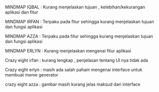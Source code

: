 MINDMAP IQBAL : Kurang menjelaskan tujuan , kelebihan/kekurangan aplikasi dan fitur

MINDMAP IRFAN : Terpaku pada fitur sehingga kurang menjelaskan tujuan dan fungsi aplikasi

MINDMAP AZZA  : Terpaku pada fitur sehingga kurang menjelaskan tujuan dan fungsi aplikasi

MINDMAP ERLYN : Kurang menjelaskan mengenai fitur aplikasi

Crazy eight irfan : kurang lengkap , penjelasan tentang UI nya tidak ada

Crazy eight erlyn : masih ada salah paham mengenai interface untuk membuat meme generator

crazy eight azza : gambar masih kurang jelas maksud dari interface

